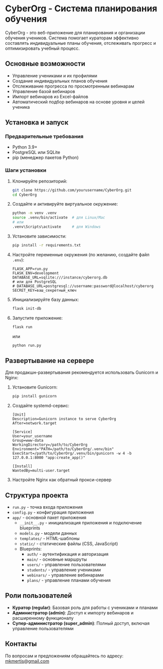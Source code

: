 # CyberOrg - Система планирования обучения

CyberOrg - это веб-приложение для планирования и организации обучения учеников. Система помогает кураторам эффективно составлять индивидуальные планы обучения, отслеживать прогресс и оптимизировать учебный процесс.

## Основные возможности

- Управление учениками и их профилями
- Создание индивидуальных планов обучения
- Отслеживание прогресса по просмотренным вебинарам
- Управление базой вебинаров
- Импорт вебинаров из Excel-файлов
- Автоматический подбор вебинаров на основе уровня и целей ученика

## Установка и запуск

### Предварительные требования

- Python 3.9+
- PostgreSQL или SQLite
- pip (менеджер пакетов Python)

### Шаги установки

1. Клонируйте репозиторий:
   ```bash
   git clone https://github.com/yourusername/CyberOrg.git
   cd CyberOrg
   ```

2. Создайте и активируйте виртуальное окружение:
   ```bash
   python -m venv .venv
   source .venv/bin/activate  # для Linux/Mac
   # или
   .venv\Scripts\activate     # для Windows
   ```

3. Установите зависимости:
   ```bash
   pip install -r requirements.txt
   ```

4. Настройте переменные окружения (по желанию, создайте файл `.env`):
   ```
   FLASK_APP=run.py
   FLASK_ENV=development
   DATABASE_URL=sqlite:///instance/cyberorg.db
   # или для PostgreSQL
   # DATABASE_URL=postgresql://username:password@localhost/cyberorg
   SECRET_KEY=ваш_секретный_ключ
   ```

5. Инициализируйте базу данных:
   ```bash
   flask init-db
   ```

6. Запустите приложение:
   ```bash
   flask run
   ```
   или
   ```bash
   python run.py
   ```

## Развертывание на сервере

Для продакшн-развертывания рекомендуется использовать Gunicorn и Nginx:

1. Установите Gunicorn:
   ```bash
   pip install gunicorn
   ```

2. Создайте systemd-сервис:
   ```
   [Unit]
   Description=Gunicorn instance to serve CyberOrg
   After=network.target

   [Service]
   User=your_username
   Group=www-data
   WorkingDirectory=/path/to/CyberOrg
   Environment="PATH=/path/to/CyberOrg/.venv/bin"
   ExecStart=/path/to/CyberOrg/.venv/bin/gunicorn -w 4 -b 127.0.0.1:8000 "app:create_app()"

   [Install]
   WantedBy=multi-user.target
   ```

3. Настройте Nginx как обратный прокси-сервер

## Структура проекта

- `run.py` - точка входа приложения
- `config.py` - конфигурация приложения
- `app/` - основной пакет приложения
  - `__init__.py` - инициализация приложения и подключение blueprints
  - `models.py` - модели данных
  - `templates/` - HTML-шаблоны
  - `static/` - статические файлы (CSS, JavaScript)
  - Blueprints:
    - `auth/` - аутентификация и авторизация
    - `main/` - основные маршруты
    - `users/` - управление пользователями
    - `students/` - управление учениками
    - `webinars/` - управление вебинарами
    - `plans/` - управление планами обучения

## Роли пользователей

- **Куратор (regular)**: Базовая роль для работы с учениками и планами
- **Администратор (admin)**: Доступ к импорту вебинаров и расширенному функционалу
- **Супер-администратор (super_admin)**: Полный доступ, включая управление пользователями

## Контакты

По вопросам и предложениям обращайтесь по адресу: mkmertis@gmail.com
